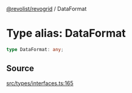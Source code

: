 [@revolist/revogrid](README.md) / DataFormat

# Type alias: DataFormat

```ts
type DataFormat: any;
```

## Source

[src/types/interfaces.ts:165](https://github.com/revolist/revogrid/blob/ace6403c43f42f0eb026a7e73c0ae179d3a4c66f/src/types/interfaces.ts#L165)
